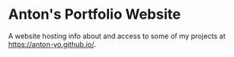 # Anton's Portfolio Website
A website hosting info about and access to some of my projects at https://anton-yo.github.io/.

